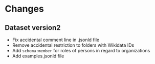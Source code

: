 # Changes

## Dataset version2

- Fix accidental comment line in .jsonld file
- Remove accidental restriction to folders with Wikidata IDs
- Add `schema:member` for roles of persons in regard to organizations
- Add examples.jsonld file

